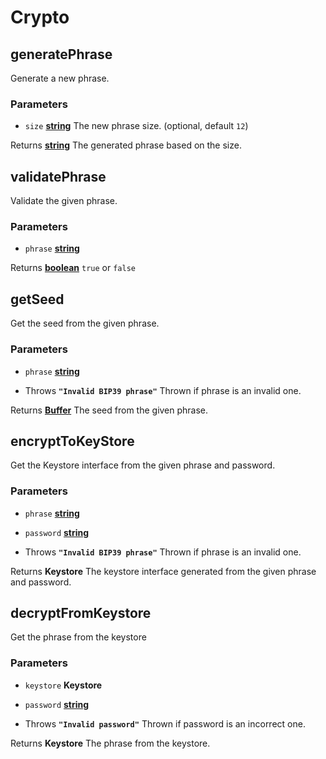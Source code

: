 # Crypto

<!-- Generated by documentation.js. Update this documentation by updating the source code. -->

## generatePhrase

Generate a new phrase.

### Parameters

-   `size` **[string][1]** The new phrase size. (optional, default `12`)

Returns **[string][1]** The generated phrase based on the size.

## validatePhrase

Validate the given phrase.

### Parameters

-   `phrase` **[string][1]** 

Returns **[boolean][2]** `true` or `false`

## getSeed

Get the seed from the given phrase.

### Parameters

-   `phrase` **[string][1]** 


-   Throws **`"Invalid BIP39 phrase"`** Thrown if phrase is an invalid one.

Returns **[Buffer][3]** The seed from the given phrase.

## encryptToKeyStore

Get the Keystore interface from the given phrase and password.

### Parameters

-   `phrase` **[string][1]** 
-   `password` **[string][1]** 


-   Throws **`"Invalid BIP39 phrase"`** Thrown if phrase is an invalid one.

Returns **Keystore** The keystore interface generated from the given phrase and password.

## decryptFromKeystore

Get the phrase from the keystore

### Parameters

-   `keystore` **Keystore** 
-   `password` **[string][1]** 


-   Throws **`"Invalid password"`** Thrown if password is an incorrect one.

Returns **Keystore** The phrase from the keystore.

[1]: https://developer.mozilla.org/docs/Web/JavaScript/Reference/Global_Objects/String

[2]: https://developer.mozilla.org/docs/Web/JavaScript/Reference/Global_Objects/Boolean

[3]: https://nodejs.org/api/buffer.html
